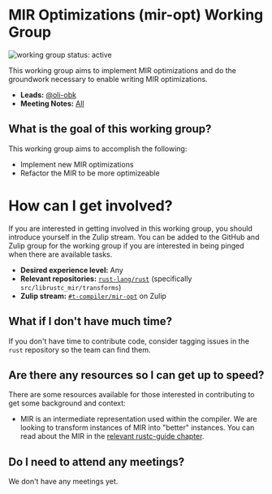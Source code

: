 # MIR Optimizations (mir-opt) Working Group
![working group status: active][status]

This working group aims to implement MIR optimizations and do the groundwork necessary to enable
writing MIR optimizations.

- **Leads:** [@oli-obk][oli-obk]
- **Meeting Notes:** [All](NOTES.md)

[status]: https://img.shields.io/badge/status-active-brightgreen.svg?style=for-the-badge
[oli-obk]: https://github.com/oli-obk

## What is the goal of this working group?
This working group aims to accomplish the following:

- Implement new MIR optimizations
- Refactor the MIR to be more optimizeable

# How can I get involved?
If you are interested in getting involved in this working group, you should introduce yourself
in the Zulip stream. You can be added to the GitHub and Zulip
group for the working group if you are interested in being pinged when there are available tasks.

- **Desired experience level:** Any
- **Relevant repositories:** [`rust-lang/rust`][repo] (specifically `src/librustc_mir/transforms`)
- **Zulip stream:** [`#t-compiler/mir-opt`][zulip] on Zulip

[repo]: https://github.com/rust-lang/rust
[zulip]: https://rust-lang.zulipchat.com/#narrow/stream/189540-t-compiler.2Fwg-mir-opt

## What if I don't have much time?
If you don't have time to contribute code, consider tagging issues in the `rust` repository so
the team can find them.

## Are there any resources so I can get up to speed?
There are some resources available for those interested in contributing to get some background
and context:

- MIR is an intermediate representation used within the compiler. We are looking to transform
  instances of MIR into "better" instances. You can read about the MIR in
  the [relevant rustc-guide chapter](https://rust-lang.github.io/rustc-guide/mir/index.html).

## Do I need to attend any meetings?
We don't have any meetings yet.
